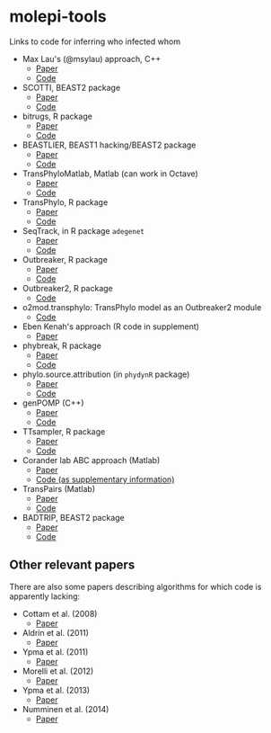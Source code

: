# molepi-tools
Links to code for inferring who infected whom

- Max Lau's (@msylau) approach, C++
  - [Paper](http://journals.plos.org/ploscompbiol/article?id=10.1371/journal.pcbi.1004633)
  - [Code](https://github.com/msylau/A-Systematic-Bayesian-Integration-of-Epidemiological-and-Genetic-Data)
- SCOTTI, BEAST2 package
  - [Paper](https://arxiv.org/abs/1603.01994)
  - [Code](https://bitbucket.org/nicofmay/scotti) 
- bitrugs, R package
  - [Paper](https://projecteuclid.org/euclid.aoas/1458909921)
  - [Code](https://cran.r-project.org/web/packages/bitrugs/)
- BEASTLIER, BEAST1 hacking/BEAST2 package
  - [Paper](http://journals.plos.org/ploscompbiol/article?id=10.1371/journal.pcbi.1004613)
  - [Code](https://github.com/mdhall272/beastlier)
- TransPhyloMatlab, Matlab (can work in Octave)
  - [Paper](http://mbe.oxfordjournals.org/content/early/2014/04/24/molbev.msu121)
  - [Code](https://github.com/xavierdidelot/TransPhyloMatlab)
- TransPhylo, R package
  - [Paper](http://biorxiv.org/content/early/2016/07/22/065334)
  - [Code](https://github.com/xavierdidelot/TransPhylo)
- SeqTrack, in R package ```adegenet```
  - [Paper](http://www.ncbi.nlm.nih.gov/pmc/articles/PMC3183872/)
  - [Code](https://cran.r-project.org/web/packages/adegenet/index.html)
- Outbreaker, R package
  - [Paper](http://journals.plos.org/ploscompbiol/article?id=10.1371/journal.pcbi.1003457)
  - [Code](https://cran.r-project.org/web/packages/outbreaker/index.html)
- Outbreaker2, R package
  - [Code](https://github.com/thibautjombart/outbreaker2)
- o2mod.transphylo: TransPhylo model as an Outbreaker2 module
  - [Code](https://github.com/xavierdidelot/o2mod.transphylo)
- Eben Kenah's approach (R code in supplement)
  - [Paper](http://journals.plos.org/ploscompbiol/article?id=10.1371%2Fjournal.pcbi.1004869)
- phybreak, R package
  - [Paper](http://biorxiv.org/content/early/2016/08/12/069195)
  - [Code](https://github.com/donkeyshot/phybreak)
- phylo.source.attribution (in ```phydynR``` package)
  - [Paper](http://journals.plos.org/ploscompbiol/article?id=10.1371/journal.pcbi.1003397)
  - [Code](https://github.com/emvolz-phylodynamics/phydynR)
- genPOMP (C++)
  - [Paper](https://doi.org/10.1093/molbev/msx124)
  - [Code](https://github.com/kingaa/genpomp)
- TTsampler, R package
  - [Paper](https://www.biorxiv.org/content/early/2017/07/08/160812)
  - [Code](https://github.com/mdhall272/TTsampler)
- Corander lab ABC approach (Matlab)
  - [Paper](http://onlinelibrary.wiley.com/doi/10.1111/biom.12040/full)
  - [Code (as supplementary information)](http://onlinelibrary.wiley.com/doi/10.1111/biom.12040/full)
- TransPairs (Matlab)
  - [Paper](https://elifesciences.org/articles/16644)
  - [Code](https://github.com/xavierdidelot/TransPairs)
- BADTRIP, BEAST2 package
  - [Paper](https://www.biorxiv.org/content/early/2017/11/08/213819)
  - [Code](https://bitbucket.org/nicofmay/badtrip)

## Other relevant papers

There are also some papers describing algorithms for which code is apparently lacking:

- Cottam et al. (2008)
   - [Paper](http://rspb.royalsocietypublishing.org/content/275/1637/887)
- Aldrin et al. (2011)
   - [Paper](http://rsif.royalsocietypublishing.org/content/8/62/1346)
- Ypma et al. (2011)
   - [Paper](http://rspb.royalsocietypublishing.org/content/279/1728/444)
- Morelli et al. (2012)
   - [Paper](http://journals.plos.org/ploscompbiol/article?id=10.1371/journal.pcbi.1002768)
- Ypma et al. (2013)
   - [Paper](http://www.genetics.org/content/195/3/1055.short)
- Numminen et al. (2014)
  - [Paper](http://rspb.royalsocietypublishing.org/content/281/1794/20141324.short)
